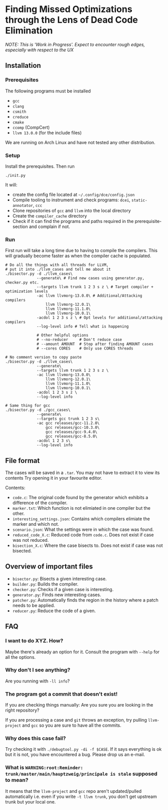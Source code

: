 # Finding Missed Optimizations through the Lens of Dead Code Elimination

*NOTE: This is 'Work in Progress'. Expect to encounter rough edges, especially with respect to the UX*

## Installation

### Prerequisites
The following programs must be installed
- `gcc`
- `clang`
- `csmith`
- `creduce`
- `cmake`
- `ccomp` (CompCert)
- `llvm 13.0.0` (for the include files)

We are running on Arch Linux and have not tested any other distribution.

### Setup
Install the prerequisites.
Then run 
```
./init.py
```
It will:
- create the config file located at `~/.config/dce/config.json`
- Compile tooling to instrument and check programs: `dcei`, `static-annotator`, `ccc`
- Clone repositories of `gcc` and `llvm` into the local directory
- Create the `compiler_cache` directory
- Check if it can find the programs and paths required in the prerequisite-section and complain if not.

### Run
First run will take a long time due to having to compile the compilers.
This will gradually become faster as when the compiler cache is populated.
```
# Do all the things with all threads for LLVM, 
# put it into ./llvm_cases and tell me about it
./bisector.py -d ./llvm_cases\
              --generate\ # Find new cases using generator.py, checker.py etc.
              --targets llvm trunk 1 2 3 s z \ # Target compiler + optimization levels
              -ac llvm llvmorg-13.0.0\ # Additional/Attacking compilers
                  llvm llvmorg-12.0.1\
                  llvm llvmorg-11.1.0\
                  llvm llvmorg-10.0.1\
              -acdol 1 2 3 s z \ # Opt levels for additional/attacking compilers
              --log-level info # Tell what is happening
              
              # Other helpful options
              # --no-reducer     # Don't reduce case
              # --amount AMOUNT  # Stop after finding AMOUNT cases
              # --cores CORES    # Only use CORES threads

# No comment version to copy paste
./bisector.py -d ./llvm_cases\
              --generate\
              --targets llvm trunk 1 2 3 s z \
              -ac llvm llvmorg-13.0.0\
                  llvm llvmorg-12.0.1\
                  llvm llvmorg-11.1.0\
                  llvm llvmorg-10.0.1\
              -acdol 1 2 3 s z \
              --log-level info

# Same thing for gcc 
./bisector.py -d ./gcc_cases\
              --generate\
              --targets gcc trunk 1 2 3 s\
              -ac gcc releases/gcc-11.2.0\
                  gcc releases/gcc-10.3.0\
                  gcc releases/gcc-9.4.0\
                  gcc releases/gcc-8.5.0\
              -acdol 1 2 3 s\
              --log-level info
```

## File format
The cases will be saved in a `.tar`. You may not have to extract it to view its contents 
Try opening it in your favourite editor.

Contents:
- `code.c`: The original code found by the generator which exhibits a difference of the compiler.
- `marker.txt`: Which function is not elimiated in one compiler but the other.
- `interesting_settings.json`: Contains which compilers elimiate the marker and which not.
- `scenario.json`: What the settings were in which the case was found.
- `reduced_code_X.c`: Reduced code from `code.c`. Does not exist if case was not reduced.
- `bisection_X.c`: Where the case bisects to. Does not exist if case was not bisected.


## Overview of important files
- `bisector.py`: Bisects a given interesting case.
- `builder.py`: Builds the compiler.
- `checker.py`: Checks if a given case is interesting.
- `generator.py`: Finds new interesting cases.
- `patcher.py`: Automatically finds the region in the history where a patch needs to be applied.
- `reducer.py`: Reduce the code of a given.

## FAQ
### I want to do XYZ. How?
Maybe there's already an option for it. Consult the program with `--help` for all the options.

### Why don't I see anything?
Are you running with `-ll info`?

### The program got a commit that doesn't exist!
If you are checking things manually: Are you sure you are looking in the right repository?

If you are processing a case and `git` throws an exception, try pulling `llvm-project` and `gcc` so you are sure to have all the commits.

### Why does this case fail?
Try checking it with `./debugtool.py -di -f $CASE`. If it says everything is ok but it is not, you have encountered a bug. Please drop us an e-mail.

### What is `WARNING:root:Reminder: trunk/master/main/hauptzweig/principale is stale` supposed to mean?
It means that the `llvm-project` and `gcc` repo aren't updated/pulled automatically i.e. even if you write `-t llvm trunk`, you don't get upstream trunk but your local one.
